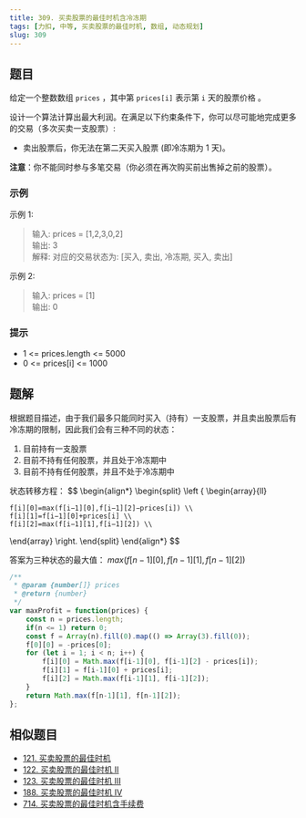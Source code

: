 ```yaml
---
title: 309. 买卖股票的最佳时机含冷冻期
tags: [力扣, 中等, 买卖股票的最佳时机, 数组, 动态规划]
slug: 309
---
```

## 题目
给定一个整数数组 `prices` ，其中第 `prices[i]` 表示第 `i` 天的股票价格 。

设计一个算法计算出最大利润。在满足以下约束条件下，你可以尽可能地完成更多的交易（多次买卖一支股票）:

- 卖出股票后，你无法在第二天买入股票 (即冷冻期为 1 天)。

**注意**：你不能同时参与多笔交易（你必须在再次购买前出售掉之前的股票）。

### 示例
示例 1:

> 输入: prices = [1,2,3,0,2]  
> 输出: 3  
> 解释: 对应的交易状态为: [买入, 卖出, 冷冻期, 买入, 卖出]

示例 2:

> 输入: prices = [1]  
> 输出: 0

### 提示
- 1 <= prices.length <= 5000
- 0 <= prices[i] <= 1000

## 题解
根据题目描述，由于我们最多只能同时买入（持有）一支股票，并且卖出股票后有冷冻期的限制，因此我们会有三种不同的状态：
1. 目前持有一支股票
2. 目前不持有任何股票，并且处于冷冻期中
3. 目前不持有任何股票，并且不处于冷冻期中

状态转移方程：
$$
\begin{align*}
\begin{split}
\left \{
\begin{array}{ll}

    f[i][0]=max(f[i−1][0],f[i−1][2]−prices[i]) \\
    f[i][1]=f[i−1][0]+prices[i] \\
    f[i][2]=max(f[i−1][1],f[i−1][2]) \\

\end{array}
\right.
\end{split}
\end{align*}
$$

答案为三种状态的最大值： $max(f[n−1][0],f[n−1][1],f[n−1][2])$

```js
/**
 * @param {number[]} prices
 * @return {number}
 */
var maxProfit = function(prices) {
    const n = prices.length;
    if(n <= 1) return 0;
    const f = Array(n).fill(0).map(() => Array(3).fill(0));
    f[0][0] = -prices[0];
    for (let i = 1; i < n; i++) {
        f[i][0] = Math.max(f[i-1][0], f[i-1][2] - prices[i]);
        f[i][1] = f[i-1][0] + prices[i];
        f[i][2] = Math.max(f[i-1][1], f[i-1][2]);
    }
    return Math.max(f[n-1][1], f[n-1][2]);
};
```

## 相似题目
- [121. 买卖股票的最佳时机](./121)
- [122. 买卖股票的最佳时机 II](./122)
- [123. 买卖股票的最佳时机 III](./123)
- [188. 买卖股票的最佳时机 IV](./188)
- [714. 买卖股票的最佳时机含手续费](./714)

